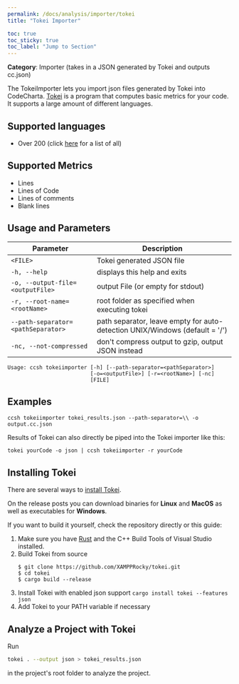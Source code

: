```yaml
---
permalink: /docs/analysis/importer/tokei
title: "Tokei Importer"

toc: true
toc_sticky: true
toc_label: "Jump to Section"
---
```


**Category**: Importer (takes in a JSON generated by Tokei and outputs cc.json)

The TokeiImporter lets you import json files generated by Tokei into CodeCharta.
[Tokei](https://github.com/XAMPPRocky/tokei) is a program that computes basic metrics for your code.
It supports a large amount of different languages.

## Supported languages

- Over 200 (click [here](https://github.com/XAMPPRocky/tokei?tab=readme-ov-file#supported-languages) for a list of all)

## Supported Metrics

- Lines
- Lines of Code
- Lines of comments
- Blank lines

## Usage and Parameters

| Parameter                          | Description                                                                 |
| ---------------------------------- | --------------------------------------------------------------------------- |
| `<FILE>`                           | Tokei generated JSON file                                                   |
| `-h, --help`                       | displays this help and exits                                                |
| `-o, --output-file=<outputFile>`   | output File (or empty for stdout)                                           |
| `-r, --root-name=<rootName>`       | root folder as specified when executing tokei                               |
| `--path-separator=<pathSeparator>` | path separator, leave empty for auto-detection UNIX/Windows (default = '/') |
| `-nc, --not-compressed`            | don't compress output to gzip, output JSON instead                          |

```
Usage: ccsh tokeiimporter [-h] [--path-separator=<pathSeparator>]
                          [-o=<outputFile>] [-r=<rootName>] [-nc]
                          [FILE]
```

## Examples

```
ccsh tokeiimporter tokei_results.json --path-separator=\\ -o output.cc.json
```

Results of Tokei can also directly be piped into the Tokei importer like this:

```
tokei yourCode -o json | ccsh tokeiimporter -r yourCode
```

## Installing Tokei

There are several ways to [install Tokei](https://github.com/XAMPPRocky/tokei#installation).

On the release posts you can download binaries for **Linux** and **MacOS** as well as executables for **Windows**.

If you want to build it yourself, check the repository directly or this guide:

1. Make sure you have [Rust](https://www.rust-lang.org/tools/install)
   and the C++ Build Tools of Visual Studio installed.
2. Build Tokei from source
   ```
   $ git clone https://github.com/XAMPPRocky/tokei.git
   $ cd tokei
   $ cargo build --release
   ```
3. Install Tokei with enabled json support `cargo install tokei --features json`
4. Add Tokei to your PATH variable if necessary

## Analyze a Project with Tokei

Run

```bash
tokei . --output json > tokei_results.json
```

in the project's root folder to analyze the project.

